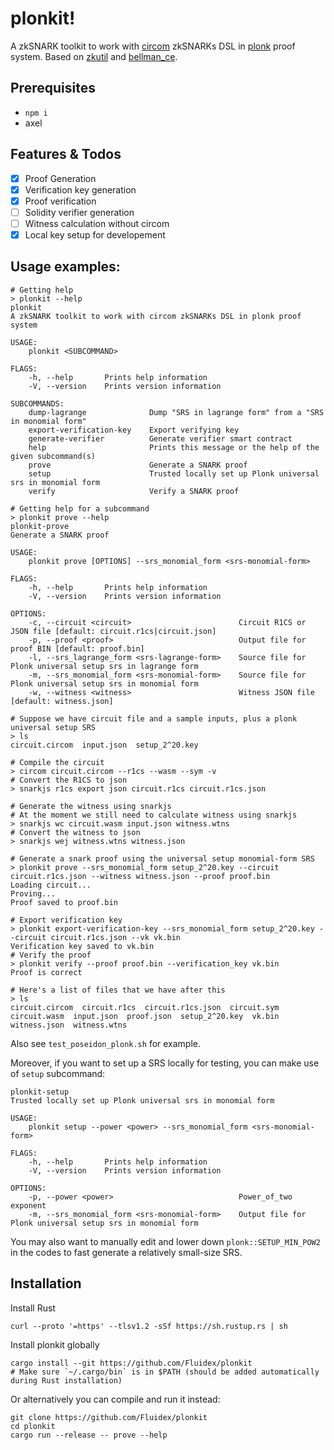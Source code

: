 # plonkit!

A zkSNARK toolkit to work with [circom](https://github.com/iden3/circom) zkSNARKs DSL in [plonk](https://eprint.iacr.org/2019/953) proof system. Based on [zkutil](https://github.com/poma/zkutil) and [bellman_ce](https://github.com/matter-labs/bellman).

## Prerequisites
+ `npm i`
+ axel

## Features & Todos

 + [x] Proof Generation
 + [x] Verification key generation
 + [x] Proof verification
 + [ ] Solidity verifier generation
 + [ ] Witness calculation without circom
 + [x] Local key setup for developement

## Usage examples:

```shell script
# Getting help
> plonkit --help
plonkit 
A zkSNARK toolkit to work with circom zkSNARKs DSL in plonk proof system

USAGE:
    plonkit <SUBCOMMAND>

FLAGS:
    -h, --help       Prints help information
    -V, --version    Prints version information

SUBCOMMANDS:
    dump-lagrange              Dump "SRS in lagrange form" from a "SRS in monomial form"
    export-verification-key    Export verifying key
    generate-verifier          Generate verifier smart contract
    help                       Prints this message or the help of the given subcommand(s)
    prove                      Generate a SNARK proof
    setup                      Trusted locally set up Plonk universal srs in monomial form
    verify                     Verify a SNARK proof

# Getting help for a subcommand
> plonkit prove --help
plonkit-prove 
Generate a SNARK proof

USAGE:
    plonkit prove [OPTIONS] --srs_monomial_form <srs-monomial-form>

FLAGS:
    -h, --help       Prints help information
    -V, --version    Prints version information

OPTIONS:
    -c, --circuit <circuit>                        Circuit R1CS or JSON file [default: circuit.r1cs|circuit.json]
    -p, --proof <proof>                            Output file for proof BIN [default: proof.bin]
    -l, --srs_lagrange_form <srs-lagrange-form>    Source file for Plonk universal setup srs in lagrange form
    -m, --srs_monomial_form <srs-monomial-form>    Source file for Plonk universal setup srs in monomial form
    -w, --witness <witness>                        Witness JSON file [default: witness.json]

# Suppose we have circuit file and a sample inputs, plus a plonk universal setup SRS
> ls
circuit.circom  input.json  setup_2^20.key

# Compile the circuit
> circom circuit.circom --r1cs --wasm --sym -v
# Convert the R1CS to json
> snarkjs r1cs export json circuit.r1cs circuit.r1cs.json

# Generate the witness using snarkjs
# At the moment we still need to calculate witness using snarkjs
> snarkjs wc circuit.wasm input.json witness.wtns
# Convert the witness to json
> snarkjs wej witness.wtns witness.json

# Generate a snark proof using the universal setup monomial-form SRS
> plonkit prove --srs_monomial_form setup_2^20.key --circuit circuit.r1cs.json --witness witness.json --proof proof.bin
Loading circuit...
Proving...
Proof saved to proof.bin

# Export verification key
> plonkit export-verification-key --srs_monomial_form setup_2^20.key --circuit circuit.r1cs.json --vk vk.bin
Verification key saved to vk.bin
# Verify the proof
> plonkit verify --proof proof.bin --verification_key vk.bin
Proof is correct

# Here's a list of files that we have after this
> ls
circuit.circom  circuit.r1cs  circuit.r1cs.json  circuit.sym  circuit.wasm  input.json  proof.json  setup_2^20.key  vk.bin  witness.json  witness.wtns
```

Also see `test_poseidon_plonk.sh` for example.

Moreover, if you want to set up a SRS locally for testing, you can make use of `setup` subcommand:

```
plonkit-setup 
Trusted locally set up Plonk universal srs in monomial form

USAGE:
    plonkit setup --power <power> --srs_monomial_form <srs-monomial-form>

FLAGS:
    -h, --help       Prints help information
    -V, --version    Prints version information

OPTIONS:
    -p, --power <power>                            Power_of_two exponent
    -m, --srs_monomial_form <srs-monomial-form>    Output file for Plonk universal setup srs in monomial form
```

You may also want to manually edit and lower down `plonk::SETUP_MIN_POW2` in the codes to fast generate a relatively small-size SRS.

## Installation

Install Rust

```shell script
curl --proto '=https' --tlsv1.2 -sSf https://sh.rustup.rs | sh
```

Install plonkit globally

```shell script
cargo install --git https://github.com/Fluidex/plonkit
# Make sure `~/.cargo/bin` is in $PATH (should be added automatically during Rust installation)
```

Or alternatively you can compile and run it instead:

```shell script
git clone https://github.com/Fluidex/plonkit
cd plonkit
cargo run --release -- prove --help
```
